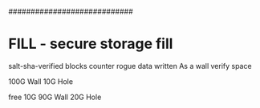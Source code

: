 ############################
# FILL - secure storage fill

salt-sha-verified blocks
counter  rogue data written
As a wall verify space

100G Wall
10G Hole

free 10G
90G Wall
20G Hole
